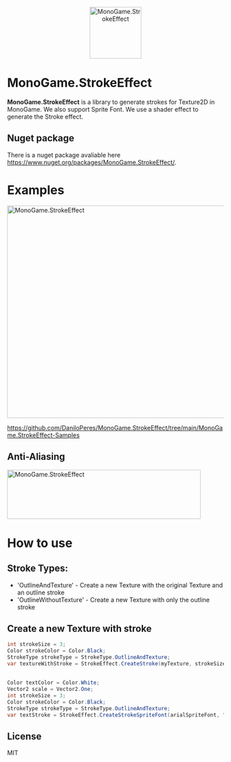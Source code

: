 <p align="center">
  <img src="http://daniloperes.com/MonoGame.StrokeEffect_Logo_256.png" alt="MonoGame.StrokeEffect" width="120" height="120">
</p>

# MonoGame.StrokeEffect
<b>MonoGame.StrokeEffect</b> is a library to generate strokes for Texture2D in MonoGame. We also support Sprite Font.
We use a shader effect to generate the Stroke effect.

## Nuget package
There is a nuget package avaliable here https://www.nuget.org/packages/MonoGame.StrokeEffect/.

# Examples

<img src="http://daniloperes.com/MonoGame.StrokeEffect.Sample.gif" alt="MonoGame.StrokeEffect" width="600" height="493">

https://github.com/DaniloPeres/MonoGame.StrokeEffect/tree/main/MonoGame.StrokeEffect-Samples

## Anti-Aliasing

<img src="http://daniloperes.com/MonoGame.StrokeEffect.Anti-Aliasing.png" alt="MonoGame.StrokeEffect" width="450" height="114">

# How to use

## Stroke Types:

- 'OutlineAndTexture' - Create a new Texture with the original Texture and an outline stroke
- 'OutlineWithoutTexture' - Create a new Texture with only the outline stroke

## Create a new Texture with stroke

```csharp
int strokeSize = 3;
Color strokeColor = Color.Black;
StrokeType strokeType = StrokeType.OutlineAndTexture;
var textureWithStroke = StrokeEffect.CreateStroke(myTexture, strokeSize, strokeColor, GraphicsDevice, Content, strokeType);
```

## 

```csharp
Color textColor = Color.White;
Vector2 scale = Vector2.One;
int strokeSize = 3;
Color strokeColor = Color.Black;
StrokeType strokeType = StrokeType.OutlineAndTexture;
var textStroke = StrokeEffect.CreateStrokeSpriteFont(arialSpriteFont, "My Text", textColor, scale, strokeSize, strokeColor, GraphicsDevice, Content, strokeType);
```

## License

MIT
